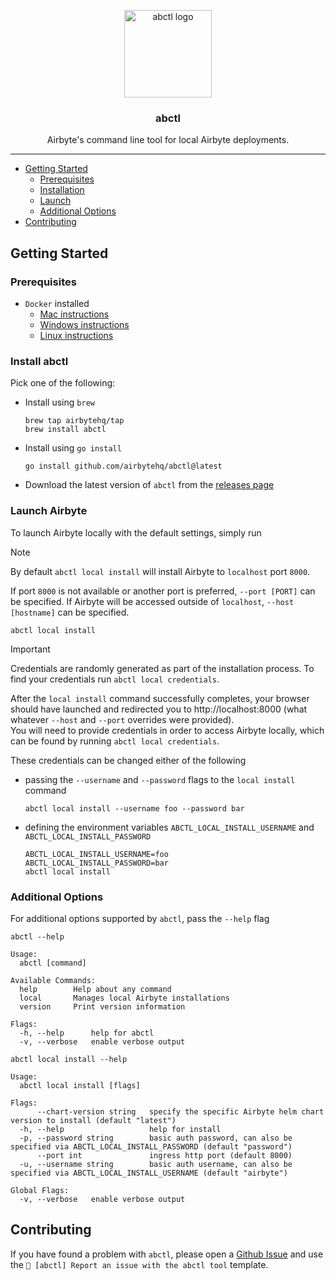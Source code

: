 <p align="center">
    <img alt="abctl logo" src="https://avatars.githubusercontent.com/u/59758427?size=200" height="140" />
    <h3 align="center">abctl</h3>
    <p align="center">Airbyte's command line tool for local Airbyte deployments.</p>
</p>

---

- [Getting Started](#getting-started)
    - [Prerequisites](#prerequisites)
    - [Installation](#installation)
    - [Launch](#launch)
    - [Additional Options](#additional-options)
- [Contributing](#contributing) 

## Getting Started

### Prerequisites
- `Docker` installed
    - [Mac instructions](https://docs.docker.com/desktop/install/mac-install/)
    - [Windows instructions](https://docs.docker.com/desktop/install/windows-install/)
    - [Linux instructions](https://docs.docker.com/desktop/install/linux-install/)

### Install abctl
Pick one of the following:
- Install using `brew`
   ```shell
   brew tap airbytehq/tap
   brew install abctl
   ```
- Install using `go install`
   ```shell
   go install github.com/airbytehq/abctl@latest
   ```
- Download the latest version of `abctl` from the [releases page](https://github.com/airbytehq/abctl/releases)

### Launch Airbyte
To launch Airbyte locally with the default settings, simply run

> [!Note]
> By default `abctl local install` will install Airbyte to `localhost` port `8000`.
>
> If port `8000` is not available or another port is preferred, `--port [PORT]` can be specified.
> If Airbyte will be accessed outside of `localhost`, `--host [hostname]` can be specified.

```shell
abctl local install 
```

> [!IMPORTANT]
> Credentials are randomly generated as part of the installation process.
> To find your credentials run `abctl local credentials`.

After the `local install` command successfully completes, your browser should have launched and 
redirected you to http://localhost:8000 (what whatever `--host` and `--port` overrides were provided).  
You will need to provide credentials in order to access Airbyte locally, which can be found by running `abctl local credentials`.

These credentials can be changed either of the following 
- passing the `--username` and `--password` flags to the `local install` command
   ```shell
   abctl local install --username foo --password bar
   ```
- defining the environment variables `ABCTL_LOCAL_INSTALL_USERNAME` and `ABCTL_LOCAL_INSTALL_PASSWORD`
   ```shell
   ABCTL_LOCAL_INSTALL_USERNAME=foo
   ABCTL_LOCAL_INSTALL_PASSWORD=bar
   abctl local install
   ```
  
### Additional Options
For additional options supported by `abctl`, pass the `--help` flag
```
abctl --help

Usage:
  abctl [command]

Available Commands:
  help        Help about any command
  local       Manages local Airbyte installations
  version     Print version information

Flags:
  -h, --help      help for abctl
  -v, --verbose   enable verbose output
```
```
abctl local install --help

Usage:
  abctl local install [flags]

Flags:
      --chart-version string   specify the specific Airbyte helm chart version to install (default "latest")
  -h, --help                   help for install
  -p, --password string        basic auth password, can also be specified via ABCTL_LOCAL_INSTALL_PASSWORD (default "password")
      --port int               ingress http port (default 8000)
  -u, --username string        basic auth username, can also be specified via ABCTL_LOCAL_INSTALL_USERNAME (default "airbyte")

Global Flags:
  -v, --verbose   enable verbose output

```

## Contributing
If you have found a problem with `abctl`, please open a [Github Issue](https://github.com/airbytehq/airbyte/issues/new/choose) and use the `🐛 [abctl] Report an issue with the abctl tool` template.
